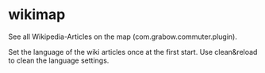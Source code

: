 # wikimap
See all Wikipedia-Articles on the map (com.grabow.commuter.plugin).

Set the language of the wiki articles once at the first start. 
Use clean&reload to clean the language settings.
